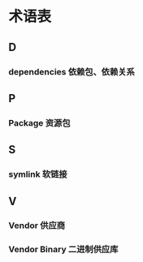 术语表
===============


## D

### dependencies 依赖包、依赖关系

## P

### Package 资源包

## S

### symlink 软链接

## V

### Vendor 供应商

### Vendor Binary 二进制供应库

